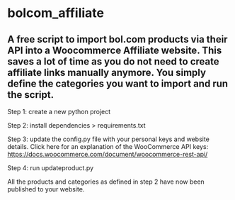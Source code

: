 # bolcom_affiliate
A free script to import bol.com products via their API into a Woocommerce Affiliate website. This saves a lot of time as you do not need to create affiliate links manually anymore. You simply define the categories you want to import and run the script. 
--------------------------------------------------------------

Step 1: create a new python project

Step 2: install dependencies > requirements.txt

Step 3: update the config.py file with your personal keys and website details. Click here for an explanation of the WooCommerce API keys: https://docs.woocommerce.com/document/woocommerce-rest-api/

Step 4: run updateproduct.py

All the products and categories as defined in step 2 have now been published to your website. 
